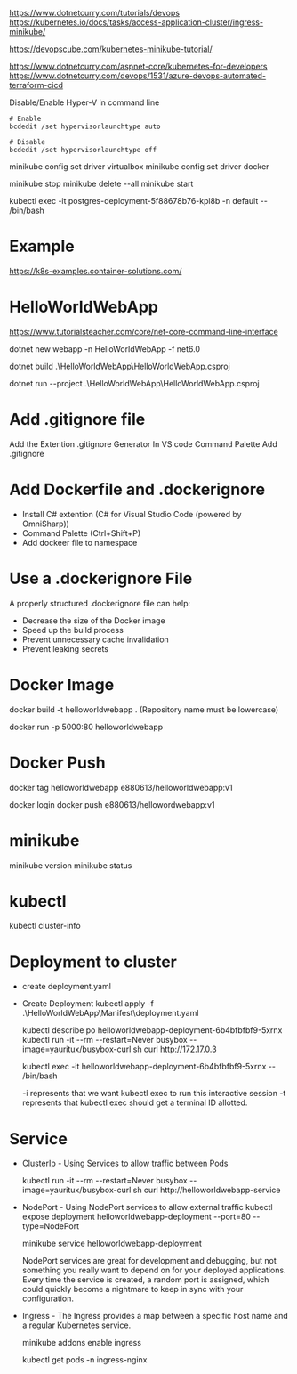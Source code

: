 https://www.dotnetcurry.com/tutorials/devops
https://kubernetes.io/docs/tasks/access-application-cluster/ingress-minikube/

https://devopscube.com/kubernetes-minikube-tutorial/

https://www.dotnetcurry.com/aspnet-core/kubernetes-for-developers
https://www.dotnetcurry.com/devops/1531/azure-devops-automated-terraform-cicd



Disable/Enable Hyper-V in command line

    # Enable
    bcdedit /set hypervisorlaunchtype auto

    # Disable
    bcdedit /set hypervisorlaunchtype off


minikube config set driver virtualbox
minikube config set driver docker

minikube stop
minikube delete --all
minikube start

kubectl exec -it postgres-deployment-5f88678b76-kpl8b -n default -- /bin/bash


# Example
https://k8s-examples.container-solutions.com/


# HelloWorldWebApp

  https://www.tutorialsteacher.com/core/net-core-command-line-interface

  dotnet new webapp  -n HelloWorldWebApp -f net6.0

  dotnet build .\HelloWorldWebApp\HelloWorldWebApp.csproj

  dotnet run --project .\HelloWorldWebApp\HelloWorldWebApp.csproj

# Add .gitignore file 
  Add the Extention .gitignore Generator
  In VS code Command Palette Add .gitignore
  
# Add Dockerfile and .dockerignore
  
  - Install C# extention (C# for Visual Studio Code (powered by OmniSharp))
  - Command Palette (Ctrl+Shift+P)
  - Add dockeer file to namespace


# Use a .dockerignore File

  A properly structured .dockerignore file can help:

  - Decrease the size of the Docker image
  - Speed up the build process
  - Prevent unnecessary cache invalidation
  - Prevent leaking secrets


# Docker Image
  
  docker build -t helloworldwebapp .    (Repository name must be lowercase) 

  docker run -p 5000:80  helloworldwebapp
  
# Docker Push

  docker tag helloworldwebapp  e880613/helloworldwebapp:v1 

  docker login
  docker push e880613/hellowordwebapp:v1

# minikube
  minikube version 
  minikube status

# kubectl 
  kubectl cluster-info


# Deployment to cluster
  - create deployment.yaml
  - Create Deployment 
    kubectl apply -f .\HelloWorldWebApp\Manifest\deployment.yaml


    kubectl describe po helloworldwebapp-deployment-6b4bfbfbf9-5xrnx
    kubectl run -it --rm --restart=Never busybox --image=yauritux/busybox-curl sh
    curl http://172.17.0.3


    kubectl exec -it helloworldwebapp-deployment-6b4bfbfbf9-5xrnx -- /bin/bash

    -i  represents that we want kubectl exec to run this interactive session
    -t  represents that kubectl exec should get a terminal ID allotted.

# Service 

  - ClusterIp - Using Services to allow traffic between Pods

    kubectl run -it --rm --restart=Never busybox --image=yauritux/busybox-curl sh
    curl http://helloworldwebapp-service

  - NodePort - Using NodePort services to allow external traffic
    kubectl expose deployment helloworldwebapp-deployment --port=80 --type=NodePort

    minikube service helloworldwebapp-deployment

    NodePort services are great for development and debugging, but not something you really want to depend on for your deployed applications. Every time the service is created, a random port is assigned, which could quickly become a nightmare to keep in sync with your configuration.

  - Ingress - The Ingress provides a map between a specific host name and a regular Kubernetes service.

    minikube addons enable ingress

    kubectl get pods -n ingress-nginx

